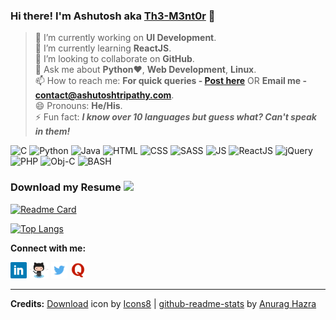 ### Hi there! I'm Ashutosh aka [Th3-M3nt0r](https://ashutoshtripathy.com/) 👋 

> 🔭 I’m currently working on **UI Development**. <br/> 
> 🌱 I’m currently learning **ReactJS**. <br/>
> 👯 I’m looking to collaborate on **GitHub**. <!--- 🤔 I’m looking for help with --><br/>
> 💬 Ask me about **Python**:heart:, **Web Development**, **Linux**. <br/>
> 📫 How to reach me: **For quick queries - [Post here](https://github.com/Th3-M3nt0r/Th3-M3nt0r/issues)** OR **Email me - [contact@ashutoshtripathy.com](mailto:contact@ashutoshtripathy.com)**. <br/>
> 😄 Pronouns: **He/His**. <br/>
> ⚡ Fun fact: ***I know over 10 languages but guess what? Can't speak in them!*** 
<div>
  <img alt="C" height="50px" src="https://user-images.githubusercontent.com/38776894/129715090-ea9c18b8-e1a8-4b84-a390-ec50ba52c393.png"/>
  <img alt="Python" height="50px" src="https://user-images.githubusercontent.com/38776894/129716325-bb6b812c-e813-4803-a3cd-9b94bd404cf4.png"/>
  <img alt="Java" height="50px" src="https://user-images.githubusercontent.com/38776894/129719332-a1976a2c-cdca-4474-bd90-06d50af00285.png"/>
  <img alt="HTML" height="50px" src="https://user-images.githubusercontent.com/38776894/129719689-dc51faaf-a295-4670-8271-a0dd26093825.png"/>
  <img alt="CSS" height="50px" src="https://user-images.githubusercontent.com/38776894/129719723-6a7c8340-91f3-4def-9b76-8d1fd647813c.png"/>
  <img alt="SASS" height="50px" src="https://user-images.githubusercontent.com/38776894/129720105-9077465b-c096-42f0-87f4-2458b254ecc8.png"/>
  <img alt="JS" height="50px" src="https://user-images.githubusercontent.com/38776894/129719754-d0473e26-c773-47dc-953d-99ec414d621b.png"/>
  <img alt="ReactJS" height="50px" src="https://user-images.githubusercontent.com/38776894/129720509-3dc10362-de46-44ec-8046-eeb3af16d1bc.png"/>
  <img alt="jQuery" height="50px" src="https://user-images.githubusercontent.com/38776894/129720272-ca90fc63-29a1-44d5-bfa5-040973ba4c61.png"/>
  <img alt="PHP" height="50px" src="https://user-images.githubusercontent.com/38776894/129717684-8a89e820-f1e6-4827-8075-322a05c1796b.png"/>
  <img alt="Obj-C" height="50px" src="https://user-images.githubusercontent.com/38776894/129718234-5f85e28c-fd36-42e6-b7c4-5e73363e0ad1.png"/>
  <img alt="BASH" height="50px" src="https://user-images.githubusercontent.com/38776894/129718544-16a553dd-5bd9-4048-8ddb-60b559a97a35.png"/>
  
</div>

<!-- <img height="16px" src="https://user-images.githubusercontent.com/38776894/129335624-64650ee3-855c-4d1d-9904-bf1fd4c3802b.jpg" />  -->
### Download my Resume <a href="https://drive.google.com/uc?export=download&id=1eCQiXRKXRFhQIvCGWNyY0kV2zIuujIid"> <img height="16px" src="https://user-images.githubusercontent.com/38776894/129336598-9a20b448-660b-402e-9c4c-83d0603fd9c5.gif" /> </a>

<!-- ![Ashutosh's GitHub stats](https://github-readme-stats.vercel.app/api?username=Th3-M3nt0r&show_icons=true&theme=radical)  -->
[![Readme Card](https://github-readme-stats.vercel.app/api/pin/?username=Th3-M3nt0r&repo=Bingo-Game&theme=radical)](https://github.com/Th3-M3nt0r/Bingo-Game) 

[![Top Langs](https://github-readme-stats.vercel.app/api/top-langs/?username=Th3-M3nt0r&layout=compact&theme=radical)](https://github.com/Th3-M3nt0r/github-readme-stats) 
<br/>

**Connect with me:** 

<a href="https://www.linkedin.com/in/tripathyashutosh88/"><img height="26px" src="https://github.com/Th3-M3nt0r/Th3-M3nt0r/blob/main/assets/Linkedin-logo.png"/></a>
<a href="https://github.com/Th3-M3nt0r"><img height="26px" src="https://github.com/Th3-M3nt0r/Th3-M3nt0r/blob/main/assets/Octocat-Github-logo.png"/></a>
<a href="https://twitter.com/FueraDeNada"><img height="26px" src="https://github.com/Th3-M3nt0r/Th3-M3nt0r/blob/main/assets/Twitter-logo.png"/></a>
<a href="https://www.quora.com/profile/Ashutosh-Tripathy-10"><img height="26px" src="https://github.com/Th3-M3nt0r/Th3-M3nt0r/blob/main/assets/Quora-logo.png"/></a>
<br/>
<hr/>

**Credits:** <a target="_blank" href="https://icons8.com/icon/Fv6IBmFteKFe/download">Download</a> icon by <a target="_blank" href="https://icons8.com">Icons8</a> | <a target="_blank" href="https://github.com/anuraghazra/github-readme-stats">github-readme-stats</a> by <a target="_blank" href="https://github.com/anuraghazra">Anurag Hazra</a> 
